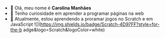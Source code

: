 - 👋 Olá, meu nome é **Carolina Manhães**
- 👀 Tenho curiosidade em aprender a programar páginas na web
- 🌱 Atualmente, estou aprendendo a proramar jogos no Scratch e em JavaScript
![](https://img.shields.io/badge/Scratch-4D97FF?style=for-the-b
adge&logo=Scratch&logoColor=white)


<!---
CarolinaMCF/CarolinaMCF is a ✨ special ✨ repository because its `README.md` (this file) appears on your GitHub profile.
You can click the Preview link to take a look at your changes.
--->
